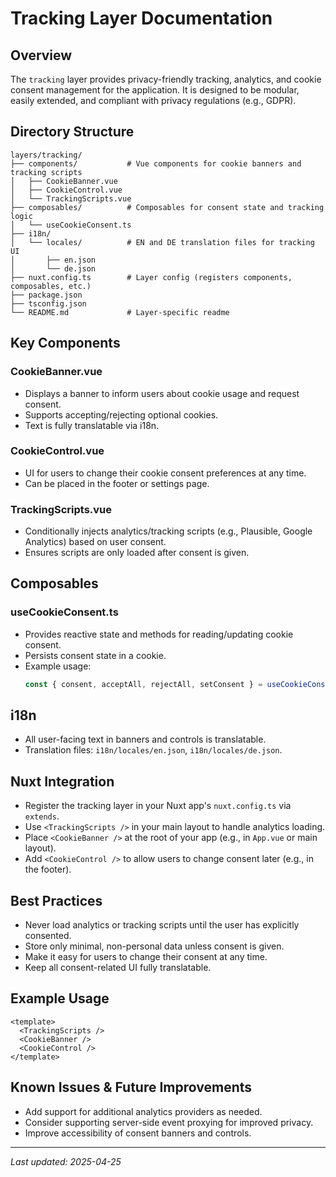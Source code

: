 # Tracking Layer Documentation

## Overview

The `tracking` layer provides privacy-friendly tracking, analytics, and cookie consent management for the application. It is designed to be modular, easily extended, and compliant with privacy regulations (e.g., GDPR).

## Directory Structure

```
layers/tracking/
├── components/           # Vue components for cookie banners and tracking scripts
│   ├── CookieBanner.vue
│   ├── CookieControl.vue
│   └── TrackingScripts.vue
├── composables/          # Composables for consent state and tracking logic
│   └── useCookieConsent.ts
├── i18n/
│   └── locales/          # EN and DE translation files for tracking UI
│       ├── en.json
│       └── de.json
├── nuxt.config.ts        # Layer config (registers components, composables, etc.)
├── package.json
├── tsconfig.json
└── README.md             # Layer-specific readme
```

## Key Components

### CookieBanner.vue
- Displays a banner to inform users about cookie usage and request consent.
- Supports accepting/rejecting optional cookies.
- Text is fully translatable via i18n.

### CookieControl.vue
- UI for users to change their cookie consent preferences at any time.
- Can be placed in the footer or settings page.

### TrackingScripts.vue
- Conditionally injects analytics/tracking scripts (e.g., Plausible, Google Analytics) based on user consent.
- Ensures scripts are only loaded after consent is given.

## Composables

### useCookieConsent.ts
- Provides reactive state and methods for reading/updating cookie consent.
- Persists consent state in a cookie.
- Example usage:
  ```ts
  const { consent, acceptAll, rejectAll, setConsent } = useCookieConsent();
  ```

## i18n
- All user-facing text in banners and controls is translatable.
- Translation files: `i18n/locales/en.json`, `i18n/locales/de.json`.

## Nuxt Integration
- Register the tracking layer in your Nuxt app's `nuxt.config.ts` via `extends`.
- Use `<TrackingScripts />` in your main layout to handle analytics loading.
- Place `<CookieBanner />` at the root of your app (e.g., in `App.vue` or main layout).
- Add `<CookieControl />` to allow users to change consent later (e.g., in the footer).

## Best Practices
- Never load analytics or tracking scripts until the user has explicitly consented.
- Store only minimal, non-personal data unless consent is given.
- Make it easy for users to change their consent at any time.
- Keep all consent-related UI fully translatable.

## Example Usage
```vue
<template>
  <TrackingScripts />
  <CookieBanner />
  <CookieControl />
</template>
```

## Known Issues & Future Improvements
- Add support for additional analytics providers as needed.
- Consider supporting server-side event proxying for improved privacy.
- Improve accessibility of consent banners and controls.

---
_Last updated: 2025-04-25_
